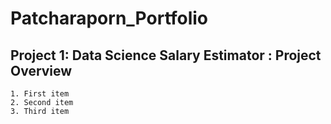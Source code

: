 # Patcharaporn_Portfolio

## Project 1: Data Science Salary Estimator : Project Overview
	1. First item
	2. Second item
	3. Third item

